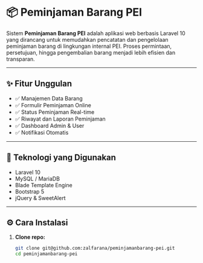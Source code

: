 # 📦 Peminjaman Barang PEI

Sistem **Peminjaman Barang PEI** adalah aplikasi web berbasis Laravel 10 yang dirancang untuk memudahkan pencatatan dan pengelolaan peminjaman barang di lingkungan internal PEI. Proses permintaan, persetujuan, hingga pengembalian barang menjadi lebih efisien dan transparan.

---

## ✨ Fitur Unggulan

- ✅ Manajemen Data Barang
- ✅ Formulir Peminjaman Online
- ✅ Status Peminjaman Real-time
- ✅ Riwayat dan Laporan Peminjaman
- ✅ Dashboard Admin & User
- ✅ Notifikasi Otomatis

---

## 🚀 Teknologi yang Digunakan

- Laravel 10
- MySQL / MariaDB
- Blade Template Engine
- Bootstrap 5
- jQuery & SweetAlert

---

## ⚙️ Cara Instalasi

1. **Clone repo:**
   ```bash
   git clone git@github.com:zalfarana/peminjamanbarang-pei.git
   cd peminjamanbarang-pei
